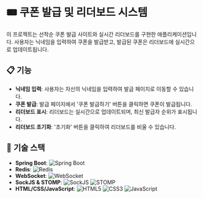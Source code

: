 # 🎟️ 쿠폰 발급 및 리더보드 시스템

이 프로젝트는 선착순 쿠폰 발급 사이트와 실시간 리더보드를 구현한 애플리케이션입니다. 사용자는 닉네임을 입력하여 쿠폰을 발급받고, 발급된 쿠폰은 리더보드에 실시간으로 업데이트됩니다.

## 📋 기능

- **닉네임 입력**: 사용자는 자신의 닉네임을 입력하여 발급 페이지로 이동할 수 있습니다.
- **쿠폰 발급**: 발급 페이지에서 '쿠폰 발급하기' 버튼을 클릭하면 쿠폰이 발급됩니다.
- **리더보드 표시**: 리더보드는 실시간으로 업데이트되며, 최신 발급자 순위가 표시됩니다.
- **리더보드 초기화**: '초기화' 버튼을 클릭하여 리더보드를 비울 수 있습니다.

## 🚀 기술 스택

- **Spring Boot**: ![Spring Boot](https://img.shields.io/badge/Spring%20Boot-6DB33F?style=for-the-badge&logo=springboot&logoColor=white)
- **Redis**: ![Redis](https://img.shields.io/badge/Redis-DC382D?style=for-the-badge&logo=redis&logoColor=white)
- **WebSocket**: ![WebSocket](https://img.shields.io/badge/WebSocket-1D72E8?style=for-the-badge&logo=websocket&logoColor=white)
- **SockJS & STOMP**: ![SockJS](https://img.shields.io/badge/SockJS-0A0A0A?style=for-the-badge&logo=javascript&logoColor=white) ![STOMP](https://img.shields.io/badge/STOMP-8C3B2C?style=for-the-badge&logo=javascript&logoColor=white)
- **HTML/CSS/JavaScript**: ![HTML5](https://img.shields.io/badge/HTML5-E34F26?style=for-the-badge&logo=html5&logoColor=white) ![CSS3](https://img.shields.io/badge/CSS3-1572B6?style=for-the-badge&logo=css3&logoColor=white) ![JavaScript](https://img.shields.io/badge/JavaScript-F7DF1E?style=for-the-badge&logo=javascript&logoColor=black)


